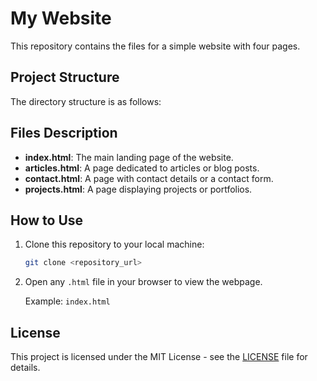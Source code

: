 # My Website

This repository contains the files for a simple website with four pages.

## Project Structure

The directory structure is as follows:


## Files Description

- **index.html**: The main landing page of the website.
- **articles.html**: A page dedicated to articles or blog posts.
- **contact.html**: A page with contact details or a contact form.
- **projects.html**: A page displaying projects or portfolios.

## How to Use

1. Clone this repository to your local machine:

    ```bash
    git clone <repository_url>
    ```

2. Open any `.html` file in your browser to view the webpage.

    Example: `index.html`

## License

This project is licensed under the MIT License - see the [LICENSE](LICENSE) file for details.



